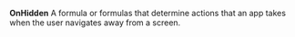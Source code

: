 **OnHidden** A formula or formulas that determine actions that an app takes when the user navigates away from a screen.
